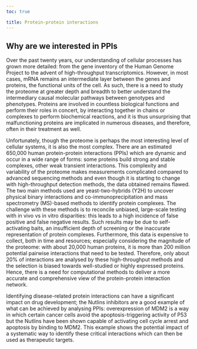 ```yaml
---
toc: true

title: Protein-protein interactions
---
```


## Why are we interested in PPIs

Over the past twenty years, our understanding of cellular processes has grown more
detailed: from the gene inventory of the Human Genome Project to the advent
of high-throughput transcriptomics. However, in most cases, mRNA remains an
intermediate layer between the genes and proteins, the functional units of the cell.
As such, there is a need to study the proteome at greater depth and breadth to
better understand the intermediary causal molecular pathways between genotypes
and phenotypes. Proteins are involved in countless biological functions and perform
their roles in concert, by interacting together in chains or complexes to perform
biochemical reactions, and it is thus unsurprising that malfunctioning proteins are
implicated in numerous diseases, and therefore, often in their treatment as well.

Unfortunately, though the proteome is perhaps the most interesting level of cellular
systems, it is also the most complex. There are an estimated 650,000 human protein-protein
interactions (PPIs) which are dynamic and occur in a wide range of forms:
some proteins build strong and stable complexes, other weak transient interactions.
This complexity and variability of the proteome makes measurements complicated
compared to advanced sequencing methods and even though it is starting to
change with high-throughput detection methods, the data obtained remains flawed.
The two main methods used are yeast-two-hybrids (Y2H) to uncover physical binary
interactions and co-immunoprecipitation and mass spectrometry (MS)-based
methods to identify protein complexes. The challenge with these methods is to
reconcile unbiased, large-scale testing with in vivo vs in vitro disparities: this leads
to a high incidence of false positive and false negative results. Such results may be
due to self-activating baits, an insufficient depth of screening or the inaccurate
representation of protein complexes. Furthermore, this data is expensive
to collect, both in time and resources; especially considering the magnitude of the
proteome: with about 20,000 human proteins, it is more than 200 million potential
pairwise interactions that need to be tested. Therefore, only about 20% of interactions
are analysed by these high-throughput methods and the selection is biased
towards well-studied or highly expressed proteins. Hence, there is a need for
computational methods to deliver a more accurate and comprehensive view of the
protein-protein interaction network.

Identifying disease-related protein interactions can have a significant impact on drug
development; the Nutlins inhibitors are a good example of what can be achieved
by analysing PPIs: overexpression of MDM2 is a way in which certain cancer cells
avoid the apoptosis-triggering activity of P53 but the Nutlins have been shown capable
of activating cell cycle arrest and apoptosis by binding to MDM2. This example shows
the potential impact of a systematic way to identify these critical interactions which
can then be used as therapeutic targets.
